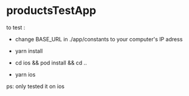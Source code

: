 # productsTestApp

to test :

- change BASE_URL in ./app/constants to your computer's IP adress

- yarn install

- cd ios && pod install && cd ..

- yarn ios

ps: only tested it on ios
